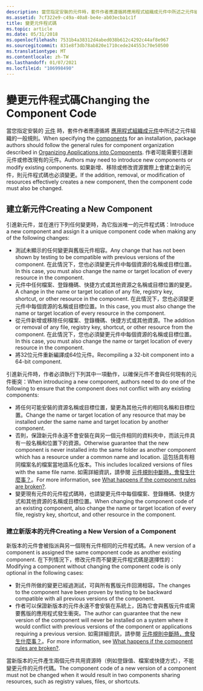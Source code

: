 ```yaml
---
description: 當您指定安裝的元件時，套件作者應遵循將應用程式組織成元件中所述之元件組織的一般規則。
ms.assetid: 7cf322e9-c49a-40a8-be4e-ab03ecba1c1f
title: 變更元件程式碼
ms.topic: article
ms.date: 05/31/2018
ms.openlocfilehash: 7531b4a38312d4abed038b612c4292c44af8e967
ms.sourcegitcommit: 831e8f3db78ab820e1710cede244553c70e50500
ms.translationtype: MT
ms.contentlocale: zh-TW
ms.lasthandoff: 01/07/2021
ms.locfileid: "106998490"
---
```

# <a name="changing-the-component-code"></a><span data-ttu-id="71173-103">變更元件程式碼</span><span class="sxs-lookup"><span data-stu-id="71173-103">Changing the Component Code</span></span>

<span data-ttu-id="71173-104">當您指定安裝的 [元件](windows-installer-components.md) 時，套件作者應遵循將 [應用程式組織成元件](organizing-applications-into-components.md)中所述之元件組織的一般規則。</span><span class="sxs-lookup"><span data-stu-id="71173-104">When specifying the [components](windows-installer-components.md) for an installation, package authors should follow the general rules for component organization described in [Organizing Applications into Components](organizing-applications-into-components.md).</span></span> <span data-ttu-id="71173-105">作者可能需要引進新元件或修改現有的元件。</span><span class="sxs-lookup"><span data-stu-id="71173-105">Authors may need to introduce new components or modify existing components.</span></span> <span data-ttu-id="71173-106">如果新增、移除或修改資源實際上會建立新的元件，則元件程式碼也必須變更。</span><span class="sxs-lookup"><span data-stu-id="71173-106">If the addition, removal, or modification of resources effectively creates a new component, then the component code must also be changed.</span></span>

## <a name="creating-a-new-component"></a><span data-ttu-id="71173-107">建立新元件</span><span class="sxs-lookup"><span data-stu-id="71173-107">Creating a New Component</span></span>

<span data-ttu-id="71173-108">引進新元件，並在進行下列任何變更時，為它指派唯一的元件程式碼：</span><span class="sxs-lookup"><span data-stu-id="71173-108">Introduce a new component and assign it a unique component code when making any of the following changes:</span></span>

-   <span data-ttu-id="71173-109">測試未顯示的任何變更與舊版元件相容。</span><span class="sxs-lookup"><span data-stu-id="71173-109">Any change that has not been shown by testing to be compatible with previous versions of the component.</span></span> <span data-ttu-id="71173-110">在此情況下，您也必須變更元件中每個資源的名稱或目標位置。</span><span class="sxs-lookup"><span data-stu-id="71173-110">In this case, you must also change the name or target location of every resource in the component.</span></span>
-   <span data-ttu-id="71173-111">元件中任何檔案、登錄機碼、快捷方式或其他資源之名稱或目標位置的變更。</span><span class="sxs-lookup"><span data-stu-id="71173-111">A change in the name or target location of any file, registry key, shortcut, or other resource in the component.</span></span> <span data-ttu-id="71173-112">在此情況下，您也必須變更元件中每個資源的名稱或目標位置。</span><span class="sxs-lookup"><span data-stu-id="71173-112">In this case, you must also change the name or target location of every resource in the component.</span></span>
-   <span data-ttu-id="71173-113">從元件新增或移除任何檔案、登錄機碼、快捷方式或其他資源。</span><span class="sxs-lookup"><span data-stu-id="71173-113">The addition or removal of any file, registry key, shortcut, or other resource from the component.</span></span> <span data-ttu-id="71173-114">在此情況下，您也必須變更元件中每個資源的名稱或目標位置。</span><span class="sxs-lookup"><span data-stu-id="71173-114">In this case, you must also change the name or target location of every resource in the component.</span></span>
-   <span data-ttu-id="71173-115">將32位元件重新編譯成64位元件。</span><span class="sxs-lookup"><span data-stu-id="71173-115">Recompiling a 32-bit component into a 64-bit component.</span></span>

<span data-ttu-id="71173-116">引進新元件時，作者必須執行下列其中一項動作，以確保元件不會與任何現有的元件衝突：</span><span class="sxs-lookup"><span data-stu-id="71173-116">When introducing a new component, authors need to do one of the following to ensure that the component does not conflict with any existing components:</span></span>

-   <span data-ttu-id="71173-117">將任何可能安裝的資源名稱或目標位置，變更為其他元件的相同名稱和目標位置。</span><span class="sxs-lookup"><span data-stu-id="71173-117">Change the name or target location of any resource that may be installed under the same name and target location by another component.</span></span>
-   <span data-ttu-id="71173-118">否則，保證新元件永遠不會安裝在與另一個元件相同的資料夾中，而該元件具有一般名稱和位置下的資源。</span><span class="sxs-lookup"><span data-stu-id="71173-118">Otherwise guarantee that the new component is never installed into the same folder as another component which has a resource under a common name and location.</span></span> <span data-ttu-id="71173-119">這包括具有相同檔案名的檔案當地語系化版本。</span><span class="sxs-lookup"><span data-stu-id="71173-119">This includes localized versions of files with the same file name.</span></span> <span data-ttu-id="71173-120">如需詳細資訊，請參閱 [元件規則中斷時，會發生什麼事？](what-happens-if-the-component-rules-are-broken.md)。</span><span class="sxs-lookup"><span data-stu-id="71173-120">For more information, see [What happens if the component rules are broken?](what-happens-if-the-component-rules-are-broken.md).</span></span>
-   <span data-ttu-id="71173-121">變更現有元件的元件程式碼時，也請變更元件中每個檔案、登錄機碼、快捷方式和其他資源的名稱或目標位置。</span><span class="sxs-lookup"><span data-stu-id="71173-121">When changing the component code of an existing component, also change the name or target location of every file, registry key, shortcut, and other resource in the component.</span></span>

### <a name="creating-a-new-version-of-a-component"></a><span data-ttu-id="71173-122">建立新版本的元件</span><span class="sxs-lookup"><span data-stu-id="71173-122">Creating a New Version of a Component</span></span>

<span data-ttu-id="71173-123">新版本的元件會被指派與另一個現有元件相同的元件程式碼。</span><span class="sxs-lookup"><span data-stu-id="71173-123">A new version of a component is assigned the same component code as another existing component.</span></span> <span data-ttu-id="71173-124">在下列情況下，修改元件而不變更元件程式碼是選擇性的：</span><span class="sxs-lookup"><span data-stu-id="71173-124">Modifying a component without changing the component code is only optional in the following cases:</span></span>

-   <span data-ttu-id="71173-125">對元件所做的變更已經過測試，可與所有舊版元件回溯相容。</span><span class="sxs-lookup"><span data-stu-id="71173-125">The changes to the component have been proven by testing to be backward compatible with all previous versions of the component.</span></span>
-   <span data-ttu-id="71173-126">作者可以保證新版本的元件永遠不會安裝在系統上，因為它會與舊版元件或需要舊版的應用程式發生衝突。</span><span class="sxs-lookup"><span data-stu-id="71173-126">The author can guarantee that the new version of the component will never be installed on a system where it would conflict with previous versions of the component or applications requiring a previous version.</span></span> <span data-ttu-id="71173-127">如需詳細資訊，請參閱 [元件規則中斷時，會發生什麼事？](what-happens-if-the-component-rules-are-broken.md)。</span><span class="sxs-lookup"><span data-stu-id="71173-127">For more information, see [What happens if the component rules are broken?](what-happens-if-the-component-rules-are-broken.md).</span></span>

<span data-ttu-id="71173-128">當新版本的元件產生兩個元件共用資源時（例如登錄值、檔案或快捷方式），不能變更元件的元件代碼。</span><span class="sxs-lookup"><span data-stu-id="71173-128">The component code of a new version of a component must not be changed when it would result in two components sharing resources, such as registry values, files, or shortcuts.</span></span>

 

 



